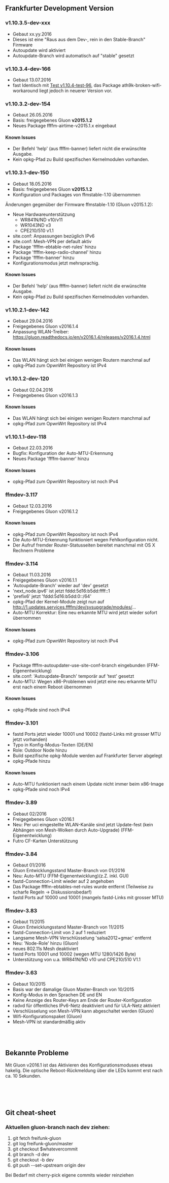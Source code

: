 ## Frankfurter Development Version 

### v1.10.3.5-dev-xxx
- Gebaut xx.yy.2016
- Dieses ist eine "Raus aus dem Dev-, rein in den Stable-Branch" Firmware
- Autoupdate wird aktiviert
- Autoupdate-Branch wird automatisch auf "stable" gesetzt

### v1.10.3.4-dev-166
- Gebaut 13.07.2016
- fast Identisch mit [Test v1.10.4-test-96](https://github.com/freifunk-ffm/site-ffffm/tree/test#v1104-test-96-noch-nicht-automatisch-ausgerollt), das Package ath9k-broken-wifi-workaround liegt jedoch in neuerer Version vor.

### v1.10.3.2-dev-154
- Gebaut 26.05.2016
- Basis: freigegebenes Gluon **v2015.1.2**
- Neues Package ffffm-airtime-v2015.1.x eingebaut

#### Known Issues
- Der Befehl 'help' (aus ffffm-banner) liefert nicht die erwünschte Ausgabe.
- Kein opkg-Pfad zu Build spezifischen Kernelmodulen vorhanden.


### v1.10.3.1-dev-150
- Gebaut 18.05.2016
- Basis: freigegebenes Gluon **v2015.1.2**
- Konfiguration und Packages von ffmstable-1.10 übernommen

Änderungen gegenüber der Firmware ffmstable-1.10 (Gluon v2015.1.2):

 - Neue Hardwareunterstützung
   - WR841N/ND v10/v11
   - WR1043ND v3
   - CPE210/510 v1.1 
 - site.conf: Anpassungen bezüglich IPv6
 - site.conf: Mesh-VPN per default aktiv
 - Package 'ffffm-ebtable-net-rules' hinzu
 - Package 'ffffm-keep-radio-channel' hinzu
 - Package 'ffffm-banner' hinzu
 - Konfigurationsmodus jetzt mehrsprachig. 

#### Known Issues
- Der Befehl 'help' (aus ffffm-banner) liefert nicht die erwünschte Ausgabe.
- Kein opkg-Pfad zu Build spezifischen Kernelmodulen vorhanden.

### v1.10.2.1-dev-142
- Gebaut 29.04.2016
- Freigegebenes Gluon v2016.1.4
- Anpassung WLAN-Treiber: https://gluon.readthedocs.io/en/v2016.1.4/releases/v2016.1.4.html

#### Known Issues
- Das WLAN hängt sich bei einigen wenigen Routern manchmal auf
- opkg-Pfad zum OpwnWrt Repository ist IPv4

### v1.10.1.2-dev-120
- Gebaut 02.04.2016
- Freigegebenes Gluon v2016.1.3

#### Known Issues
- Das WLAN hängt sich bei einigen wenigen Routern manchmal auf
- opkg-Pfad zum OpwnWrt Repository ist IPv4

### v1.10.1.1-dev-118
- Gebaut 22.03.2016
- Bugfix: Konfiguration der Auto-MTU-Erkennung 
- Neues Package 'ffffm-banner' hinzu

#### Known Issues
- opkg-Pfad zum OpwnWrt Repository ist noch IPv4


### ffmdev-3.117
- Gebaut 12.03.2016 
- Freigegebenes Gluon v2016.1.2
 
#### Known Issues
- opkg-Pfad zum OpwnWrt Repository ist noch IPv4
- Die Auto-MTU-Erkennung funktioniert wegen Fehlkonfiguration nicht.
- Der Aufruf fremder Router-Statusseiten bereitet manchmal mit OS X Rechnern Probleme

### ffmdev-3.114
- Gebaut 11.03.2016 
- Freigegebenes Gluon v2016.1.1
- 'Autoupdate-Branch' wieder auf 'dev' gesetzt 
- 'next_node.ipv6' ist jetzt fddd:5d16:b5dd:ffff::1
- 'prefix6' jetzt 'fddd:5d16:b5dd:0::/64'
- opkg-Pfad der Kernel-Module zeigt nun auf http://1.updates.services.ffffm/dev/sysupgrade/modules/...
- Auto-MTU Korrektur: Eine neu erkannte MTU wird jetzt wieder sofort übernommen

#### Known Issues
- opkg-Pfad zum OpwnWrt Repository ist noch IPv4

### ffmdev-3.106
- Package ffffm-autoupdater-use-site-conf-branch eingebunden (FFM-Eigenentwicklung)
- site.conf: 'Autoupdate-Branch' temporär auf 'test' gesetzt 
- Auto-MTU: Wegen x86-Problemen wird jetzt eine neu erkannte MTU erst nach einem Reboot übernommen

#### Known Issues
- opkg-Pfade sind noch IPv4

### ffmdev-3.101
- fastd Ports jetzt wieder 10001 und 10002 (fastd-Links mit grosser MTU jetzt vorhanden)
- Typo in Konfig-Modus-Texten (DE/EN)
- Role: Outdoor Node hinzu
- Build spezifische opkg-Module werden auf Frankfurter Server abgelegt
- opkg-Pfade hinzu

#### Known Issues
- Auto-MTU funktioniert nach einem Update nicht immer beim x86-Image
- opkg-Pfade sind noch IPv4

### ffmdev-3.89

- Gebaut 02/2016
- Freigegebenes Gluon v2016.1
- Neu: Per uci eingestellte WLAN-Kanäle sind jetzt Update-fest (kein Abhängen von Mesh-Wolken durch Auto-Upgrade) (FFM-Eigenentwicklung)
- Futro CF-Karten Unterstützung

### ffmdev-3.84
- Gebaut 01/2016
- Gluon Entwicklungsstand Master-Branch von 01/2016
- Neu: Auto-MTU (FFM-Eigenentwicklung)(z.Z. inkl. GUI)
- fastd-Connection-Limit wieder auf 2 angehoben
- Das Package ffffm-ebtables-net-rules wurde entfernt (Teilweise zu scharfe Regeln -> Diskussionsbedarf)
- fastd Ports auf 10000 und 10001 (mangels fastd-Links mit grosser MTU)

### ffmdev-3.83
- Gebaut 11/2015
- Gluon Entwicklungsstand Master-Branch von 11/2015
- fastd-Connection-Limit von 2 auf 1 reduziert
- Langsame Mesh-VPN Verschlüsselung 'salsa2012+gmac' entfernt
- Neu: 'Node-Role' hinzu (Gluon)
- neues 802.11s Mesh deaktiviert
- fastd Ports 10001 und 10002 (wegen MTU 1280/1426 Byte)
- Unterstützung von u.a. WR841N/ND v10 und CPE210/510 V1.1

### ffmdev-3.63
- Gebaut 10/2015
- Basis war der damalige Gluon Master-Branch von 10/2015
- Konfig-Modus in den Sprachen DE und EN
- Keine Anzeige des Router-Keys am Ende der Router-Konfiguration
- radvd für öffentliches IPv6-Netz deaktiviert und für ULA-Netz aktiviert
- Verschlüsselung von Mesh-VPN kann abgeschaltet werden (Gluon)
- Wifi-Konfigurationspaket (Gluon)
- Mesh-VPN ist standardmäßig aktiv

<br>
<br>

## Bekannte Probleme
Mit Gluon v2016.1 ist das Aktivieren des Konfigurationsmoduses etwas hakelig. Die optische Reboot-Rückmeldung über die LEDs kommt erst nach ca. 10 Sekunden.

<br>
<br>
<br>

## Git cheat-sheet 
### Aktuellen gluon-branch nach dev ziehen:
1. git fetch freifunk-gluon
2. git log freifunk-gluon/master
3. git checkout $whatevercommit
4. git branch -d dev
5. git checkout -b dev
6. git push --set-upstream origin dev

Bei Bedarf mit cherry-pick eigene commits wieder reinziehen

